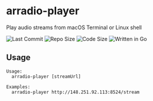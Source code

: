 # arradio-player

Play audio streams from macOS Terminal or Linux shell

![Last Commit](https://img.shields.io/github/last-commit/sepen/arradio-player)
![Repo Size](https://img.shields.io/github/repo-size/sepen/arradio-player)
![Code Size](https://img.shields.io/github/languages/code-size/sepen/arradio-player)
![Written in Go](https://img.shields.io/badge/written%20in-go-ff69b4)

## Usage
```
Usage:
  arradio-player [streamUrl]

Examples:
  arradio-player http://148.251.92.113:8524/stream
```